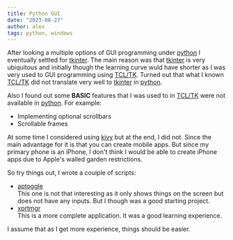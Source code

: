 ```yaml
---
title: Python GUI
date: "2023-08-27"
author: alex
tags: python, windows
---
```

After looking a multiple options of GUI programming under [python][python] I
eventually settled for [tkinter][tkinter].  The main reason was that
[tkinter][tkinter] is very ubiquitous and initially though the learning
curve wuld have shorter as I was very used to GUI programming using
[TCL/TK][tcl].  Turned out that what I known [TCL/TK][tcl] did not translate
very well to [tkinter][tkinter] in [python][python].

Also I found out some **BASIC** features that I was used to in [TCL/TK][tcl] were
not available in [python][python].  For example:

- Implementing optional scrollbars
- Scrollable frames

At some time I considered using [kivy][kivy] but at the end, I did not.  Since the
main advantage for it is that you can create mobile apps.  But since my primary
phone is an iPhone, I don't think I would be able to create iPhone apps
due to Apple's walled garden restrictions.

So try things out, I wrote a couiple of scripts:

- [aptoggle][patoggle] \
  This one is not that interesting as it only shows things on the screen but does not
  have any inputs.  But I though was a good starting project.
- [xprtmgr][xprtmgr] \
  This is a more complete application.  It was a good learning experience.

I assume that as I get more experience, things should be easier.

  [python]: https://www.python.org/
  [tkinter]: https://en.wikipedia.org/wiki/Tkinter
  [tcl]: https://www.tcl.tk/
  [kivy]: https://kivy.org/
  [patoggle]: https://github.com/alejandroliu/0ink.net/tree/main/snippets/2020/pa-hints
  [xprtmgr]: https://github.com/alejandroliu/0ink.net/tree/main/snippets/2023/xprtmgr


